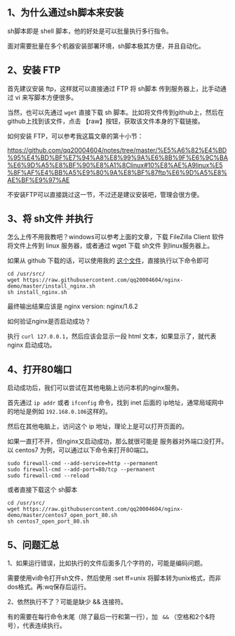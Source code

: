 ## 1、为什么通过sh脚本来安装

sh脚本即是 shell 脚本，他的好处是可以批量执行多行指令。

面对需要批量在多个机器安装部署环境，sh脚本极其方便，并且自动化。

## 2、安装 FTP

首先建议安装 ftp，这样就可以直接通过 FTP 将 sh脚本 传到服务器上，比手动通过 vi 来写脚本方便很多。

当然，也可以先通过 ``wget`` 直接下载 sh 脚本。比如将文件传到github上，然后在github上找到该文件，点击 【raw】按钮，获取该文件本身的下载链接。

如何安装 FTP，可以参考我这篇文章的第十小节：

https://github.com/qq20004604/notes/tree/master/%E5%A6%82%E4%BD%95%E4%BD%BF%E7%94%A8%E8%99%9A%E6%8B%9F%E6%9C%BA%E6%9D%A5%E8%BF%90%E8%A1%8Clinux#10%E8%AE%A9linux%E5%8F%AF%E4%BB%A5%E9%80%9A%E8%BF%87ftp%E6%9D%A5%E8%AE%BF%E9%97%AE

不安装FTP可以直接跳过这一节，不过还是建议安装吧，管理会很方便。

## 3、将 sh文件 并执行

怎么上传不用我教吧？windows可以参考上面的文章，下载 FileZilla Client 软件将文件上传到 linux 服务器，或者通过 wget 下载 sh文件 到linux服务器上。

如果从 github 下载的话，可以使用我的 <a href="https://github.com/qq20004604/nginx-demo/blob/master/install_nginx.sh">这个文件</a>，直接执行以下命令即可

```
cd /usr/src/
wget https://raw.githubusercontent.com/qq20004604/nginx-demo/master/install_nginx.sh
sh install_nginx.sh
```

最终输出结果应该是 nginx version: nginx/1.6.2

如何验证nginx是否启动成功？

执行 ``curl 127.0.0.1``，然后应该会显示一段 html 文本，如果显示了，就代表 nginx 启动成功。

## 4、打开80端口

启动成功后，我们可以尝试在其他电脑上访问本机的nginx服务。

首先通过 ``ip addr`` 或者 ``ifconfig`` 命令，找到 inet 后面的 ip地址，通常局域网中的地址是例如 ``192.168.0.106``这样的。

然后在其他电脑上，访问这个 ip 地址，理论上是可以打开页面的。

如果一直打不开，但nginx又启动成功，那么就很可能是 服务器对外端口没打开。以 centos7 为例，可以通过以下命令来打开80端口。

```
sudo firewall-cmd --add-service=http --permanent
sudo firewall-cmd --add-port=80/tcp --permanent
sudo firewall-cmd --reload
```

或者直接下载这个 sh脚本

```
cd /usr/src/
wget https://raw.githubusercontent.com/qq20004604/nginx-demo/master/centos7_open_port_80.sh
sh centos7_open_port_80.sh
```


## 5、问题汇总

1、如果运行错误，比如执行的文件后面多几个字符的，可能是编码问题。

需要使用vi命令打开sh文件，然后使用 :set ff=unix 将脚本转为unix格式，而非dos格式。再:wq保存后运行。

2、依然执行不了？可能是缺少 && 连接符。

有的需要在每行命令末尾（除了最后一行和第一行），加 `` &&`` （空格和2个&符号），代表连续执行。